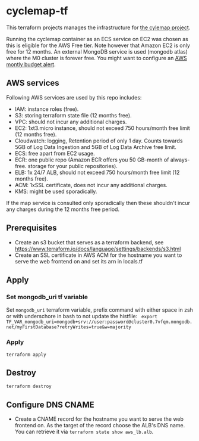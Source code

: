 # cyclemap-tf
This terraform projects manages the infrastructure for
[the cylemap project](https://github.com/fvdnabee/cyclemap).

Running the cyclemap container as an ECS service on EC2 was chosen as this is
eligible for the AWS Free tier. Note however that Amazon EC2 is only free for
12 months. An external MongoDB service is used (mongodb atlas) where the M0
cluster is forever free. You might want to configure an [AWS montly budget
alert](https://console.aws.amazon.com/billing/home#/budgets/).

## AWS services
Following AWS services are used by this repo includes:
* IAM: instance roles (free).
* S3: storing terraform state file (12 months free).
* VPC: should not incur any additional charges.
* EC2: 1xt3.micro instance, should not exceed 750 hours/month free limit
  (12 months free).
* Cloudwatch: logging, Retention period of only 1 day. Counts towards 5GB of Log
  Data Ingestion and 5GB of Log Data Archive free limit.
* ECS: free apart from EC2 usage.
* ECR: one public repo (Amazon ECR offers you 50 GB-month of always-free.
  storage for your public repositories).
* ELB: 1x 24/7 ALB, should not exceed 750 hours/month free limit (12 months free).
* ACM: 1xSSL certificate, does not incur any additional charges.
* KMS: might be used sporadically.

If the map service is consulted only sporadically then these shouldn't incur any
charges during the 12 months free period.

## Prerequisites
* Create an s3 bucket that serves as a terraform backend, see https://www.terraform.io/docs/language/settings/backends/s3.html
* Create an SSL certificate in AWS ACM for the hostname you want to serve the
  web frontend on and set its arn in locals.tf

## Apply
### Set mongodb\_uri tf variable
Set `mongodb_uri` terraform variable, prefix command with either space in zsh
or with underschore in bash to not update the histfile:
 ` export TF_VAR_mongodb_uri=mongodb+srv://user:password@cluster0.7vfqm.mongodb.net/myFirstDatabase?retryWrites=true&w=majority`

### Apply
`terraform apply`

## Destroy
`terraform destroy`

## Configure DNS CNAME
* Create a CNAME record for the hostname you want to serve the web frontend on.
  As the target of the record choose the ALB's DNS name. You can retrieve it
  via `terraform state show aws_lb.alb`.
